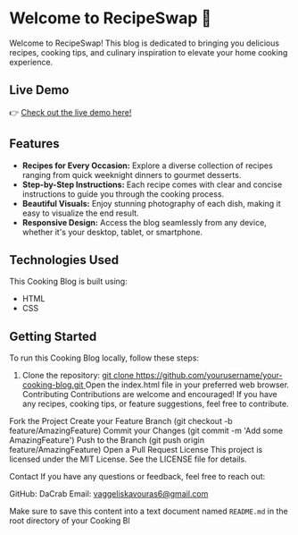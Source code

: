 # Welcome to RecipeSwap 🍳

Welcome to RecipeSwap! This blog is dedicated to bringing you delicious recipes, cooking tips, and culinary inspiration to elevate your home cooking experience.

## Live Demo

👉 [Check out the live demo here!](https://dacrab.github.io/cooking-website/index.html) <!-- Replace '#' with your live demo link -->

## Features

- **Recipes for Every Occasion:** Explore a diverse collection of recipes ranging from quick weeknight dinners to gourmet desserts.
- **Step-by-Step Instructions:** Each recipe comes with clear and concise instructions to guide you through the cooking process.
- **Beautiful Visuals:** Enjoy stunning photography of each dish, making it easy to visualize the end result.
- **Responsive Design:** Access the blog seamlessly from any device, whether it's your desktop, tablet, or smartphone.

## Technologies Used

This Cooking Blog is built using:

- HTML
- CSS

## Getting Started

To run this Cooking Blog locally, follow these steps:

1. Clone the repository:
[   git clone https://github.com/yourusername/your-cooking-blog.git
](https://github.com/wh1t3d3ath/cooking-website.git)
Open the index.html file in your preferred web browser.
Contributing
Contributions are welcome and encouraged! If you have any recipes, cooking tips, or feature suggestions, feel free to contribute.

Fork the Project
Create your Feature Branch (git checkout -b feature/AmazingFeature)
Commit your Changes (git commit -m 'Add some AmazingFeature')
Push to the Branch (git push origin feature/AmazingFeature)
Open a Pull Request
License
This project is licensed under the MIT License. See the LICENSE file for details.

Contact
If you have any questions or feedback, feel free to reach out:

GitHub: DaCrab
Email: vaggeliskavouras6@gmail.com

Make sure to save this content into a text document named `README.md` in the root directory of your Cooking Bl
